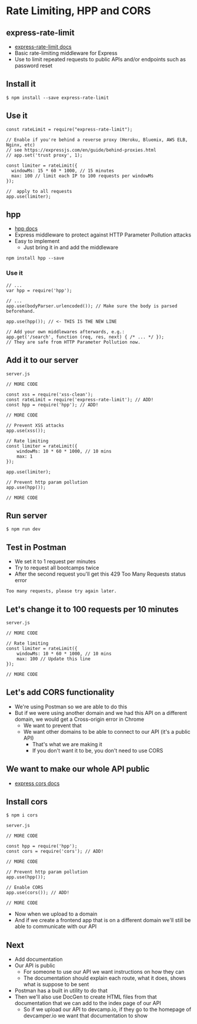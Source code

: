 # Rate Limiting, HPP and CORS
## express-rate-limit
* [express-rate-limit docs](https://github.com/nfriedly/express-rate-limit)
* Basic rate-limiting middleware for Express
* Use to limit repeated requests to public APIs and/or endpoints such as password reset

## Install it

`$ npm install --save express-rate-limit`

## Use it

```
const rateLimit = require("express-rate-limit");

// Enable if you're behind a reverse proxy (Heroku, Bluemix, AWS ELB, Nginx, etc)
// see https://expressjs.com/en/guide/behind-proxies.html
// app.set('trust proxy', 1);

const limiter = rateLimit({
  windowMs: 15 * 60 * 1000, // 15 minutes
  max: 100 // limit each IP to 100 requests per windowMs
});

//  apply to all requests
app.use(limiter);
```

## hpp
* [hpp docs](https://github.com/analog-nico/hpp)
* Express middleware to protect against HTTP Parameter Pollution attacks
* Easy to implement
    - Just bring it in and add the middleware

`npm install hpp --save`

### Use it
```
// ...
var hpp = require('hpp');

// ...
app.use(bodyParser.urlencoded()); // Make sure the body is parsed beforehand.

app.use(hpp()); // <- THIS IS THE NEW LINE

// Add your own middlewares afterwards, e.g.:
app.get('/search', function (req, res, next) { /* ... */ });
// They are safe from HTTP Parameter Pollution now.
```

## Add it to our server
`server.js`

```
// MORE CODE

const xss = require('xss-clean');
const rateLimit = require('express-rate-limit'); // ADD!
const hpp = require('hpp'); // ADD!

// MORE CODE

// Prevent XSS attacks
app.use(xss());

// Rate limiting
const limiter = rateLimit({
    windowMs: 10 * 60 * 1000, // 10 mins
    max: 1
});

app.use(limiter);

// Prevent http param pollution
app.use(hpp());

// MORE CODE
```

## Run server
`$ npm run dev`

## Test in Postman
* We set it to 1 request per minutes
* Try to request all bootcamps twice
* After the second request you'll get this 429 Too Many Requests status error

```
Too many requests, please try again later.
```

## Let's change it to 100 requests per 10 minutes
`server.js`

```
// MORE CODE

// Rate limiting
const limiter = rateLimit({
    windowMs: 10 * 60 * 1000, // 10 mins
    max: 100 // Update this line
});

// MORE CODE
```

## Let's add CORS functionality
* We're using Postman so we are able to do this
* But if we were using another domain and we had this API on a different domain, we would get a Cross-origin error in Chrome
    - We want to prevent that
    - We want other domains to be able to connect to our API (it's a public API)
        + That's what we are making it
        + If you don't want it to be, you don't need to use CORS

## We want to make our whole API public
* [express cors docs](https://github.com/expressjs/cors)

## Install cors
`$ npm i cors`

`server.js`

```
// MORE CODE

const hpp = require('hpp');
const cors = require('cors'); // ADD!

// MORE CODE

// Prevent http param pollution
app.use(hpp());

// Enable CORS
app.use(cors()); // ADD!

// MORE CODE
```

* Now when we upload to a domain
* And if we create a frontend app that is on a different domain we'll still be able to communicate with our API

## Next
* Add documentation
* Our API is public
    - For someone to use our API we want instructions on how they can
    - The documentation should explain each route, what it does, shows what is suppose to be sent
* Postman has a built in utility to do that
* Then we'll also use DocGen to create HTML files from that documentation that we can add to the index page of our API
    - So if we upload our API to devcamp.io, if they go to the homepage of devcamper.io we want that documentation to show 
